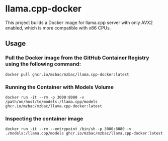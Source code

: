 # llama.cpp-docker
This project builds a Docker image for llama.cpp server with only AVX2 enabled, which is more compatible with x86 CPUs.

## Usage
### Pull the Docker image from the GitHub Container Registry using the following command:

```
docker pull ghcr.io/mzbac/mzbac/llama.cpp-docker:latest
```

### Running the Container with Models Volume

```
docker run -it --rm -p 3000:8080 -v /path/on/host/to/models:/llama.cpp/models ghcr.io/mzbac/mzbac/llama.cpp-docker:latest

```
### Inspecting the container image

```
docker run -it --rm --entrypoint /bin/sh -p 3000:8080 -v ./models:/llama.cpp/models ghcr.io/mzbac/mzbac/llama.cpp-docker:latest
``````